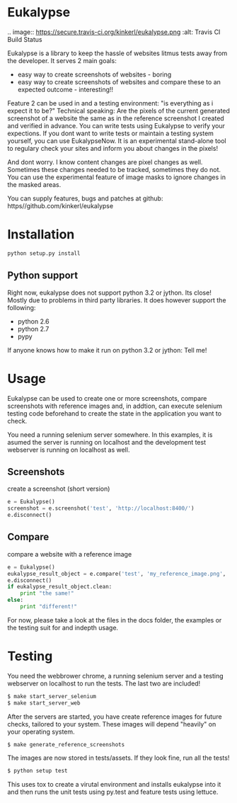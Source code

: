 Eukalypse
===========

.. image:: https://secure.travis-ci.org/kinkerl/eukalypse.png
    :alt: Travis CI Build Status

Eukalypse is a library to keep the hassle of websites litmus tests away from the developer. It serves 2 main goals:

* easy way to create screenshots of websites - boring
* easy way to create screenshots of websites and compare these to an expected outcome - interesting!! 

Feature 2 can be used in and a testing environment: "is everything as i expect it to be?"
Technical speaking: Are the pixels of the current generated screenshot of a website the same as in the reference screenshot I created and verified in advance.
You can write tests using Eukalypse to verify your expections.
If you dont want to write tests or maintain a testing system yourself, you can use EukalypseNow. 
It is an experimental stand-alone tool to regulary check your sites and inform you about changes in the pixels!

And dont worry. I know content changes are pixel changes as well. Sometimes these changes needed to be tracked, sometimes they do not.
You can use the experimental feature of image masks to ignore changes in the masked areas.

You can supply features, bugs and patches at github: https//github.com/kinkerl/eukalypse


Installation
============

```python
python setup.py install
```


Python support
--------------

Right now, eukalypse does not support python 3.2 or jython. Its close! Mostly due to problems in third party libraries. It does however support the following:

* python 2.6
* python 2.7
* pypy

If anyone knows how to make it run on python 3.2 or jython: Tell me!

Usage
=====

Eukalypse can be used to create one or more screenshots, compare screenshots with reference images and, in addtion, can execute selenium testing code beforehand to create the state in the application you want to check.

You need a running selenium server somewhere. In this examples, it is asumed the server is running on localhost and the development test webserver is running on localhost as well. 

Screenshots
-------------

create a screenshot (short version)
```python
e = Eukalypse()
screenshot = e.screenshot('test', 'http://localhost:8400/')
e.disconnect()
```

Compare 
-----------

compare a website with a reference image
```python
e = Eukalypse()
eukalypse_result_object = e.compare('test', 'my_reference_image.png', 'http://localhost:8400/')
e.disconnect()
if eukalypse_result_object.clean:
    print "the same!"
else:
    print "different!"
```
For now, please take a look at the files in the docs folder, the examples or the testing suit for and indepth usage. 

Testing
==========

You need the webbrower chrome, a running selenium server and a testing webserver on localhost to run the tests. The last two are included! 

```bash
$ make start_server_selenium
$ make start_server_web
```

After the servers are started, you have create reference images for future checks, tailored to your system. These images will depend "heavily" on your operating system.

```bash
$ make generate_reference_screenshots
```

The images are now stored in tests/assets. If they look fine, run all the tests!

```bash
$ python setup test
```

This uses tox to create a virutal environment and installs eukalypse into it and then runs the unit tests using py.test and feature tests using lettuce.
